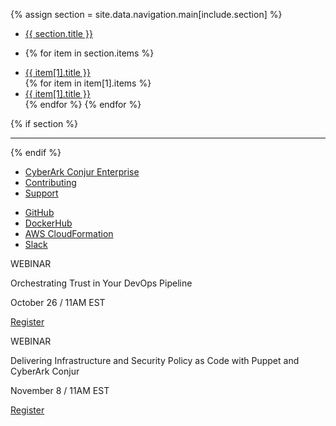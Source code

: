 {% assign section = site.data.navigation.main[include.section] %}

<ul class="sidebar-nav list-unstyled">
  <li class="section">
    <a href="{{ section.path }}">{{ section.title }}</a>
  <li>

  {% for item in section.items %}
    <li class="item{% if item[1].items %} parent-item{% endif %}"><a href="{{ item[1].path }}">{{ item[1].title }}</a></li>
    {% for item in item[1].items %}
      <li class="item sub-item"><a href="{{ item[1].path }}">{{ item[1].title }}</a></li>
    {% endfor %}
  {% endfor %}
</ul>

{% if section %}
<hr/>
{% endif %}

<ul class="sidebar-nav list-unstyled">
  <li class="item"><a class="event-click" id="side-nav-button-enterprise" href="https://www.cyberark.com/products/privileged-account-security-solution/cyberark-conjur/" target="_blank">CyberArk Conjur Enterprise</a></li>
  <li class="item"><a href="https://github.com/cyberark/conjur/blob/master/CONTRIBUTING.md">Contributing</a></li>
  <li class="item"><a href="/support.html">Support</a></li>
</ul>

<ul class="sidebar-nav list-unstyled">
  <li class="item"><a id="side-nav-button-github" class="event-click" href="https://github.com/cyberark/conjur" target="_blank"><i class="fa fa-github-alt"></i> GitHub</a></li>
  <li class="item"><a id="side-nav-button-dockerhub" class="event-click" href="https://hub.docker.com/r/cyberark/conjur/" target="_blank"><div class="icon-docker-hub"></div> DockerHub</a></li>
  <li class="item"><a id="side-nav-button-cloud-formation" class="event-click" href="https://s3.amazonaws.com/conjur-ci-public/cloudformation/conjur-latest.yml"><i class="fa fa-cloud"></i> AWS CloudFormation</a></li>
  <li class="item"><a id="side-nav-button-slack" class="event-click" href="https://slackin-conjur.herokuapp.com/" target="_blank"><i class="fa fa-slack"></i> Slack</a></li>
</ul>

<!-- Webinar CTAs -->
<div class="cta-box-webinar">
  <p class="header">WEBINAR</p>
  <p class="description">Orchestrating Trust in Your DevOps Pipeline</p>
  <p class="date">October 26 / 11AM EST</p>
  <div class="link">
    <a href="https://pages.cloudbees.com/orchestratingtrust-devops-pipeline-webinar-registration" class="conjur-webinar-btn" target="_blank">Register</a>
  </div>
</div>

<div class="cta-box-webinar">
  <p class="header">WEBINAR</p>
  <p class="description">Delivering Infrastructure and Security Policy as Code with Puppet and CyberArk Conjur</p>
  <p class="date">November 8 / 11AM EST</p>
  <div class="link">
    <a href="http://info.puppet.com/Technical-Partner-Series-CyberArk_Register.html?ls=Outbound&lsd=Email&cid=7010f0000017M8Q&utm_medium=email&utm_campaign=Q3FY18_WW_All_CHANNEL_EM_BLST_CyberArk-Partner-Webinar-Series-Registrations-2017&utm_source=email-2017-11&utm_content=cyberark-partner-webinar-series-registrations" class="conjur-webinar-btn" target="_blank">Register</a>
  </div>
</div>
